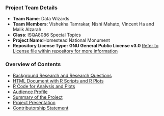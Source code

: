 ### Project Team Details
* **Team Name**: Data Wizards
* **Team Members**: Vishekha Tamrakar, Nishi Mahato, Vincent Ha and Malik Alzarah
* **Class**: ISQA8086 Special Topics
* **Project Name**:Homestead National Monument
* **Repository License Type:** **GNU General Public License v3.0** [Refer to License file within repository for more information](https://github.com/datawizard8086/DW8086/blob/master/LICENSE)

### **Overview of Contents**
* [Background Research and Research Questions]()
* [HTML Document with R Scripts and R Plots]()
* [R Code for Analysis and Plots]()
* [Audience Profile]()
* [Summary of the Project]()
* [Project Presentation]()
* [Contributorship Statement]()
